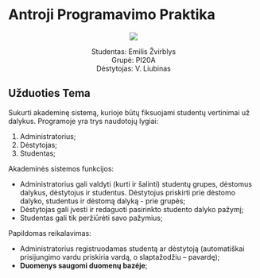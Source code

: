 # Antroji Programavimo Praktika

<p align="center">
  <img src="https://www.viko.lt/media/themes/viko-prod/images/logo.png">
</p>

<p align="center">
  Studentas: Emilis Žvirblys<br>Grupė: PI20A<br>Dėstytojas: V. Liubinas
</p>

## Užduoties Tema

Sukurti akademinę sistemą, kurioje būtų fiksuojami studentų vertinimai už dalykus. Programoje yra trys naudotojų lygiai:
1. Administratorius;
2. Dėstytojas;
3. Studentas;

Akademinės sistemos funkcijos:
* Administratorius gali valdyti (kurti ir šalinti) studentų grupes, dėstomus dalykus, dėstytojus ir studentus. Dėstytojus priskirti prie dėstomo dalyko, studentus ir dėstomą dalyką - prie grupės;
* Dėstytojas gali įvesti ir redaguoti pasirinkto studento dalyko pažymį;
* Studentas gali tik peržiūrėti savo pažymius;

Papildomas reikalavimas:
* Administratorius registruodamas studentą ar dėstytoją (automatiškai prisijungimo vardu priskiria vardą, o slaptažodžiu – pavardę);
* **Duomenys saugomi duomenų bazėje**;
